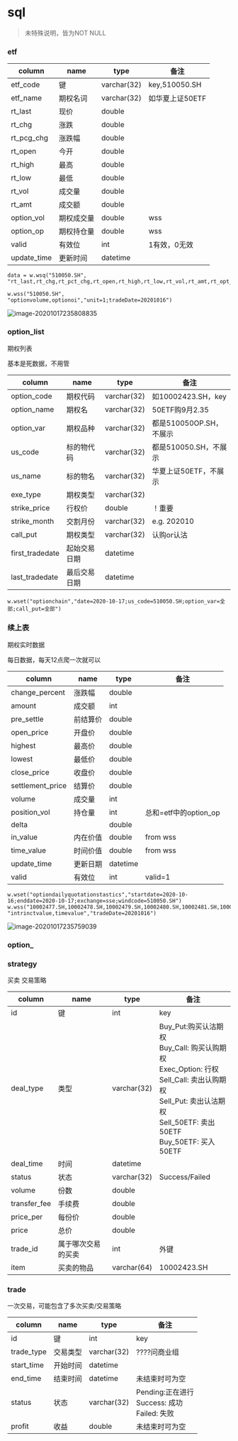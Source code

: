 # sql

> 未特殊说明，皆为NOT NULL

### etf

| column      | name       | type        | 备注            |
| ----------- | ---------- | ----------- | --------------- |
| etf_code    | 键         | varchar(32) | key,510050.SH   |
| etf_name    | 期权名词   | varchar(32) | 如华夏上证50ETF |
| rt_last     | 现价       | double      |                 |
| rt_chg      | 涨跌       | double      |                 |
| rt_pcg_chg  | 涨跌幅     | double      |                 |
| rt_open     | 今开       | double      |                 |
| rt_high     | 最高       | double      |                 |
| rt_low      | 最低       | double      |                 |
| rt_vol      | 成交量     | double      |                 |
| rt_amt      | 成交额     | double      |                 |
| option_vol  | 期权成交量 | double      | wss             |
| option_op   | 期权持仓量 | double      | wss             |
| valid       | 有效位     | int         | 1有效，0无效    |
| update_time | 更新时间   | datetime    |                 |

```
data = w.wsq("510050.SH", "rt_last,rt_chg,rt_pct_chg,rt_open,rt_high,rt_low,rt_vol,rt_amt,rt_opt_vs")

w.wss("510050.SH", "optionvolume,optionoi","unit=1;tradeDate=20201016")
```

![image-20201017235808835](https://img2020.cnblogs.com/blog/1958143/202010/1958143-20201018101852692-456219512.png)

### option_list

期权列表

基本是死数据，不用管

| column          | name         | type        | 备注                    |
| --------------- | ------------ | ----------- | ----------------------- |
| option_code     | 期权代码     | varchar(32) | 如10002423.SH，key      |
| option_name     | 期权名       | varchar(32) | 50ETF购9月2.35          |
| option_var      | 期权品种     | varchar(32) | 都是510050OP.SH，不展示 |
| us_code         | 标的物代码   | varchar(32) | 都是510050.SH，不展示   |
| us_name         | 标的物名     | varchar(32) | 华夏上证50ETF，不展示   |
| exe_type        | 期权类型     | varchar(32) |                         |
| strike_price    | 行权价       | double      | ！重要                  |
| strike_month    | 交割月份     | varchar(32) | e.g. 202010             |
| call_put        | 期权类型     | varchar(32) | 认购or认沽              |
| first_tradedate | 起始交易日期 | datetime    |                         |
| last_tradedate  | 最后交易日期 | datetime    |                         |

```
w.wset("optionchain","date=2020-10-17;us_code=510050.SH;option_var=全部;call_put=全部")
```

### 续上表

期权实时数据

每日数据，每天12点爬一次就可以

| column           | name     | type     | 备注                  |
| ---------------- | -------- | -------- | --------------------- |
| change_percent   | 涨跌幅   | double   |                       |
| amount           | 成交额   | int      |                       |
| pre_settle       | 前结算价 | double   |                       |
| open_price       | 开盘价   | double   |                       |
| highest          | 最高价   | double   |                       |
| lowest           | 最低价   | double   |                       |
| close_price      | 收盘价   | double   |                       |
| settlement_price | 结算价   | double   |                       |
| volume           | 成交量   | int      |                       |
| position_vol     | 持仓量   | int      | 总和=etf中的option_op |
| delta            |          | double   |                       |
| in_value         | 内在价值 | double   | from wss              |
| time_value       | 时间价值 | double   | from wss              |
| update_time      | 更新日期 | datetime |                       |
| valid            | 有效位   | int      | valid=1               |

```
w.wset("optiondailyquotationstastics","startdate=2020-10-16;enddate=2020-10-17;exchange=sse;windcode=510050.SH")
w.wss("10002477.SH,10002478.SH,10002479.SH,10002480.SH,10002481.SH,10002482.SH,10002483.SH,10002484.SH,10002485.SH,10002513.SH,10002517.SH,10002571.SH,10002579.SH,10002627.SH,10002643.SH,10002659.SH,10002687.SH,10002688.SH,10002689.SH,10002725.SH,10002726.SH,10002727.SH,10002728.SH,10002729.SH,10002730.SH,10002731.SH,10002732.SH,10002733.SH,10002761.SH,10002767.SH,10002771.SH,10002772.SH,10002773.SH,10002774.SH,10002775.SH,10002776.SH,10002777.SH,10002778.SH,10002779.SH,10002807.SH,10002815.SH,10002816.SH,10002817.SH,10002818.SH,10002819.SH,10002820.SH,10002821.SH,10002822.SH,10002823.SH,10002853.SH", "intrinctvalue,timevalue","tradeDate=20201016")
```

![image-20201017235759039](https://img2020.cnblogs.com/blog/1958143/202010/1958143-20201018101851946-2054498818.png)

### option_

### strategy

买卖 交易策略

| column       | name               | type        | 备注                                                         |
| ------------ | ------------------ | ----------- | ------------------------------------------------------------ |
| id           | 键                 | int         | key                                                          |
| deal_type    | 类型               | varchar(32) | Buy_Put:购买认沽期权<br/>Buy_Call: 购买认购期权<br/>Exec_Option: 行权<br/>Sell_Call: 卖出认购期权<br/>Sell_Put: 卖出认沽期权<br/>Sell_50ETF: 卖出50ETF<br/>Buy_50ETF: 买入50ETF |
| deal_time    | 时间               | datetime    |                                                              |
| status       | 状态               | varchar(32) | Success/Failed                                               |
| volume       | 份数               | double      |                                                              |
| transfer_fee | 手续费             | double      |                                                              |
| price_per    | 每份价             | double      |                                                              |
| price        | 总价               | double      |                                                              |
| trade_id     | 属于哪次交易的买卖 | int         | 外键                                                         |
| item         | 买卖的物品         | varchar(64) | 10002423.SH                                                  |



### trade

一次交易，可能包含了多次买卖/交易策略

| column     | name     | type        | 备注                                                |
| ---------- | -------- | ----------- | --------------------------------------------------- |
| id         | 键       | int         | key                                                 |
| trade_type | 交易类型 | varchar(32) | ????问商业组                                        |
| start_time | 开始时间 | datetime    |                                                     |
| end_time   | 结束时间 | datetime    | 未结束时可为空                                      |
| status     | 状态     | varchar(32) | Pending:正在进行<br/>Success: 成功<br/>Failed: 失败 |
| profit     | 收益     | double      | 未结束时可为空                                      |





